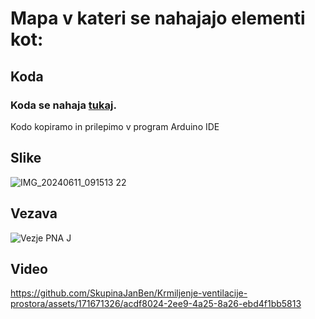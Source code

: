 # Mapa v kateri se nahajajo elementi kot:

## Koda

### Koda se nahaja [tukaj](https://github.com/SkupinaJanBen/Krmiljenje-ventilacije-prostora/blob/main/vsebina/JanUBenMpnakoda.ino).
Kodo kopiramo in prilepimo v program Arduino IDE

## Slike 
![IMG_20240611_091513 22](https://github.com/SkupinaJanBen/Krmiljenje-ventilacije-prostora/assets/171671326/9ed79f27-6378-443d-a42d-899e9415d17e)

## Vezava
![Vezje PNA J](https://github.com/SkupinaJanBen/Krmiljenje-ventilacije-prostora/assets/171671326/40401b1f-83ce-4830-8c11-b30df950c92b)


## Video
https://github.com/SkupinaJanBen/Krmiljenje-ventilacije-prostora/assets/171671326/acdf8024-2ee9-4a25-8a26-ebd4f1bb5813

